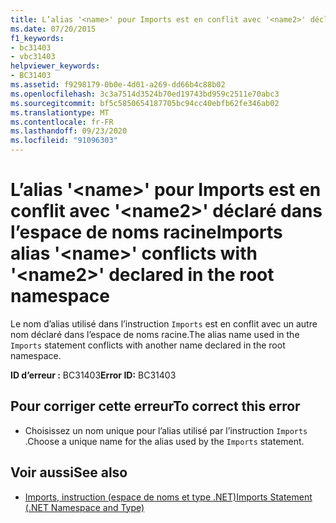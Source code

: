 ```yaml
---
title: L’alias '<name>' pour Imports est en conflit avec '<name2>' déclaré dans l’espace de noms racine
ms.date: 07/20/2015
f1_keywords:
- bc31403
- vbc31403
helpviewer_keywords:
- BC31403
ms.assetid: f9298179-0b0e-4d01-a269-dd66b4c88b02
ms.openlocfilehash: 3c3a7514d3524b70ed19743bd959c2511e70abc3
ms.sourcegitcommit: bf5c5850654187705bc94cc40ebfb62fe346ab02
ms.translationtype: MT
ms.contentlocale: fr-FR
ms.lasthandoff: 09/23/2020
ms.locfileid: "91096303"
---
```

# <a name="imports-alias-name-conflicts-with-name2-declared-in-the-root-namespace"></a><span data-ttu-id="40092-102">L’alias '\<name>' pour Imports est en conflit avec '\<name2>' déclaré dans l’espace de noms racine</span><span class="sxs-lookup"><span data-stu-id="40092-102">Imports alias '\<name>' conflicts with '\<name2>' declared in the root namespace</span></span>

<span data-ttu-id="40092-103">Le nom d’alias utilisé dans l’instruction `Imports` est en conflit avec un autre nom déclaré dans l’espace de noms racine.</span><span class="sxs-lookup"><span data-stu-id="40092-103">The alias name used in the `Imports` statement conflicts with another name declared in the root namespace.</span></span>  
  
 <span data-ttu-id="40092-104">**ID d’erreur :** BC31403</span><span class="sxs-lookup"><span data-stu-id="40092-104">**Error ID:** BC31403</span></span>  
  
## <a name="to-correct-this-error"></a><span data-ttu-id="40092-105">Pour corriger cette erreur</span><span class="sxs-lookup"><span data-stu-id="40092-105">To correct this error</span></span>  
  
- <span data-ttu-id="40092-106">Choisissez un nom unique pour l’alias utilisé par l’instruction `Imports` .</span><span class="sxs-lookup"><span data-stu-id="40092-106">Choose a unique name for the alias used by the `Imports` statement.</span></span>  
  
## <a name="see-also"></a><span data-ttu-id="40092-107">Voir aussi</span><span class="sxs-lookup"><span data-stu-id="40092-107">See also</span></span>

- [<span data-ttu-id="40092-108">Imports, instruction (espace de noms et type .NET)</span><span class="sxs-lookup"><span data-stu-id="40092-108">Imports Statement (.NET Namespace and Type)</span></span>](../language-reference/statements/imports-statement-net-namespace-and-type.md)
